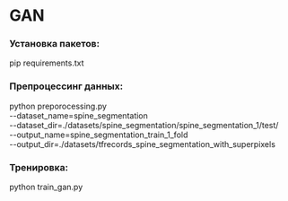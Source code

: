 # GAN
### Установка пакетов: 
pip requirements.txt
### Препроцессинг данных: 

python preporocessing.py \
    --dataset_name=spine_segmentation \
    --dataset_dir=./datasets/spine_segmentation/spine_segmentation_1/test/ \
    --output_name=spine_segmentation_train_1_fold \
    --output_dir=./datasets/tfrecords_spine_segmentation_with_superpixels
    
### Тренировка:
python train_gan.py


